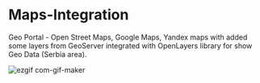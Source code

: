 # Maps-Integration
Geo Portal - Open Street Maps, Google Maps, Yandex maps with added some layers from GeoServer integrated with OpenLayers library for show Geo Data (Serbia area).

![ezgif com-gif-maker](https://user-images.githubusercontent.com/47160156/106575251-2b126100-653c-11eb-8717-3a9bcfb326ce.gif)
